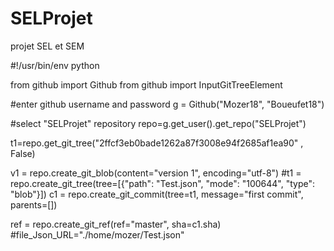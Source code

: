 # SELProjet
projet SEL et SEM 

#!/usr/bin/env python

from github import Github
from github import InputGitTreeElement

#enter github username and password
g = Github("Mozer18", "Boueufet18")

#select "SELProjet" repository
repo=g.get_user().get_repo("SELProjet")

t1=repo.get_git_tree("2ffcf3eb0bade1262a87f3008e94f2685af1ea90" , False)

v1 = repo.create_git_blob(content="version 1", encoding="utf-8")
#t1 = repo.create_git_tree(tree=[{"path": "Test.json", "mode": "100644", "type": "blob"}])
c1 = repo.create_git_commit(tree=t1, message="first commit", parents=[])

ref = repo.create_git_ref(ref="master", sha=c1.sha)
#file_Json_URL="./home/mozer/Test.json"
